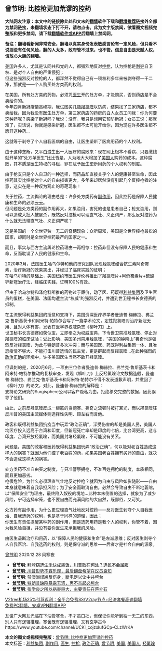  <h2>曾节明: 比控枪更加荒谬的控药</h2> <p class="notice"><b>大陆网友注意：本文中的链接除此处和文末的<a href="https://github.com/bannedbook/fanqiang" >翻墙</a>软件下载和<a href="https://github.com/killgcd/justmysocks/blob/master/README.md">翻墙推荐</a>链接外全部为禁网链接，未翻墙状态下打不开，请勿点击。此为文字版禁闻，欲看图文视频完整版和更多禁闻，请下载<a href="https://github.com/bannedbook/fanqiang">翻墙软件或APP</a>后翻墙上禁闻网。</p><p>备注：翻墙看新闻非常安全，翻墙以真实身份发表敏感言论有一定风险，但只看不说则没有任何风险，翻的人太多，政府管不过来，也不管。信息自由是天赋人权，请放心大胆的翻墙。</b></p>  <div class="entry"> <p><a href="https://www.bannedbook.org/bnews/tag/%e7%be%8e%e5%9b%bd/" class="st_tag internal_tag" rel="tag" title="标签 美国 下的日志">美国</a>许多人，尤其是认同共和党的人，都强烈地反对<a href="https://www.bannedbook.org/bnews/tag/%E6%8E%A7%E6%9E%AA/" class="st_tag internal_tag" rel="tag" title="标签 控枪 下的日志">控枪</a>，认为控枪是<span class='wp_keywordlink'><a href="https://www.bannedbook.org/forum2/topic21.html" title="《剥夺》 黄建民 著" target="_blank">剥夺</a></span>自卫权、是对个人自由的严重侵犯；<br /> 但这些强烈反对控枪的人，都浑然不觉得自己有一项权利多年来被剥夺得一干二净，那就是——个人购买处方类药的权利。</p> <p>在美国，所有处方类的药物，必须凭<a href="https://www.bannedbook.org/bnews/tag/%e5%8c%bb%e7%94%9f/" class="st_tag internal_tag" rel="tag" title="标签 医生 下的日志">医生</a>开的处方单，才能购买，否则药店是不会卖给你的。<br /> 今年四月新冠疫情高峰期，我试图买几瓶<a href="https://www.bannedbook.org/bnews/tag/%e7%be%9f%e6%b0%af%e5%96%b9/" class="st_tag internal_tag" rel="tag" title="标签 羟氯喹 下的日志">羟氯喹</a>以防病，结果找了三家药店，都不卖给我，因为我没有医生处方单，第三家药店的药房的白人女员工问我：你为何要这种药呢？感染了新冠吗？我说：没有，我只是想用它预防新冠；女员工说：那就难了，实话说，你就是感染新冠，医生都不太可能开给你，因为现在许多医生都不愿开这种药&#8230;</p> <p>这就等于剥夺了个人自我医病的自由，让医生垄断了医病用药的个人权利。</p> <p>由于这种垄断，又平白滋生出一大医疗的腐败来：现在网上根本不看病、只要缴钱就开单的“处方单医生”比比皆是，人为地大大增加了<a href="https://www.bannedbook.org/bnews/tag/%E7%BE%8E%E5%9B%BD%E4%BA%BA/" class="st_tag internal_tag" rel="tag" title="标签 美国人 下的日志">美国人</a>购药的成本。这种腐败，其本质是医生特权的寻租，罪在赋予医生垄断用药的个人权利的制度。</p> <p>由于枪支只是个人自卫的一种选择，而药品却直接关乎个人的健康甚至生命，因此控药其实比控枪对个人的自由损害更大，多年来却居然没有引起几个反控枪者的注意，这实在是一种叹为观止的奇葩现象！</p>  <p>关于控药，主流舆论的理由总是：许多处方类药有<a href="https://www.bannedbook.org/bnews/tag/%E5%89%AF%E4%BD%9C%E7%94%A8/" class="st_tag internal_tag" rel="tag" title="标签 副作用 下的日志">副作用</a>，因此控药是保障人民健康和生命的必须云云。<br /> 但问题是处方类药的副作用再大，如果滥用，害死的也是患者自己；枪支滥用，则可以造成大批人被屠杀，既然反对控枪可以理直气壮、义正词严，那么反对控药为什么就无法理直气壮、义正词严呢？</p> <p>这是美国的一个全世界独一无二的奇葩现象：众所周知，美国是全世界控枪最松的国家，却同时是全世界控药最严的国家之一。</p> <p>而且，事实与西方主流舆论控药理由一再相悖：控药非但没有保障人民的健康和生命，反而耽误了人民的健康和生命。</p> <p>2020年3月，法国医生哈乌尔特和他的研究团队发现羟氯喹结合抗生素阿奇霉素，治疗新冠的效果突出，并经过了临床实践的证明；<br /> 在哈乌尔特的基础上，美国纽约市医生泽伦科推出了羟氯喹片+阿奇霉素片+硫酸锌新冠治疗法，经临床实践，证明100%有效。</p> <p>但由于哈乌尔特和泽伦科所推的药物过于廉价，动了医、药既得<a href="https://www.bannedbook.org/bnews/tag/%e5%88%a9%e7%9b%8a%e9%9b%86%e5%9b%a2/" class="st_tag internal_tag" rel="tag" title="标签 利益集团 下的日志">利益集团</a>及卫生官员的蛋糕，在美国、法国均遭主流“权威”的强烈反对，并遭到世卫秘书长贪德赛的抵制。</p>  <p>在主流既得利益集团的授意和支持下，美国资深医疗界学者曼迪普·梅赫拉、弗兰克·鲁斯基茨卡和阿米特·帕特尔合写了一篇学术论文，定性羟氯喹对治疗新冠无用、且对人体有害，发表在医学界权威杂志《柳叶刀》上。<br /> 世卫秘书长贪德赛如获似宝，立即奉之为权威宝典，下令世卫禁推羟氯喹、停止对羟氯喹的临床试验；受此影响，美国多州禁用羟氯喹，“美国的钟南山”弗奇也是强烈反对羟氯喹，为此与特朗普多次冲突；而与美国医、药既得利益集团一体、且唯恐疫情不够大、不能打击川普选情的民主党，更是群起而反羟氯喹&#8230;在此种强烈的<a href="https://www.bannedbook.org/bnews/tag/%e6%94%bf%e6%b2%bb%e6%ad%a3%e7%a1%ae/" class="st_tag internal_tag" rel="tag" title="标签 政治正确 下的日志">政治正确</a>的环境中，许多美国医生当然不敢开羟氯喹。</p> <p>但讽刺的是，2020月6月，一项由三位作者曼迪普·梅赫拉、弗兰克·鲁斯基茨卡和阿米特·帕特尔推动的复核审查，发现《柳叶刀》上反羟氯喹论文数据造假，曼迪普·梅赫拉、弗兰克·鲁斯基茨卡和阿米特·帕特尔不得不发表道歉声明，并撤回了《柳叶刀》的论文，对此，曼迪普·梅赫拉的解释是：<br /> 支持论文研究的Surgisphere公司以客户隐私为由，拒绝移交完整的数据，因此误导了他们。</p> <p>由此，之前反羟氯喹反成一根筋的贪德赛、弗奇之流顿时被打耳光，而以羟氯喹狂反川普的美国主流媒体则选择性失明、顾左右而言他。</p> <p>政客和既得利益集团抗疫当中玩弄“政治正确”，深受伤害的却是美国人民，美国人均医疗投入远高于台湾和印度，但新冠死亡率却是印度的七倍，比台湾更高，这与印度、台湾开放羟氯喹，而美国封堵羟氯喹，不可能没有关系。</p> <p>问题是，美国的政客和医药既得利益集团玩弄“政治正确”，何以能对老百姓造成这样大的祸害？就因为他们控了老百姓的药，如果美国老百姓拥有买药的自由，就决不会造成这样大的祸害。</p>  <p>处方类药不准自由买之制度，与只准警察拥枪，不准百姓拥枪的制度，本质相同，而且更加恶劣。<br /> 枪很危险，为什么必须理直气壮地反对控枪？就因为自由与风险如影随形——自由本身就意味着自我承担风险；为了安全而取消自由，必然会导致自由不断地萎缩，以“保障安全”为理由，最终陷入奴役的境地&#8230;此种本末倒置的选择，就象为了减少风险，宁可选择牢笼，也不要自由而充满风险的大自然，既鄙俗，又可笑。</p> <p>处方药有副作用，为什么更应理直气壮地反对控药——反对医生剥夺个人自我医治、自我选药的权利，也是基于同样的道理，因此；<br /> 你医生有责任提醒某种药的副作用，但是选药用药是我个人的权利，你管不着，因为我风险自担，并没有要你医生来承担我的风险。</p> <p>由医生垄断治疗和用药，以“保障人民的健康和生命”是左派思维；反对医生剥夺个人自我医治、自我选药的权利，则是保守派的思维——后者才是社会自由的源泉。</p> <p><a href="https://www.bannedbook.org/bnews/tag/%e6%9b%be%e8%8a%82%e6%98%8e/" class="st_tag internal_tag" rel="tag" title="标签 曾节明 下的日志">曾节明</a> 2020.12.28 风寒夜</p> <ul class='op-related-articles' title='相关阅读'> <li><a href='https://www.bannedbook.org/bnews/ssgc/20201229/1456926.html' target='_blank'><b>曾节明</b>: 拜登窃选生米快成熟饭，川普败在何处？选民不会屈服</a></li> <li><a href='https://www.bannedbook.org/bnews/ssgc/20201229/1456884.html' target='_blank'><b>曾节明</b>: 川普形势不容乐观，最后翻盘希望在议员良知</a></li> <li><a href='https://www.bannedbook.org/bnews/ssgc/20201228/1456474.html' target='_blank'><b>曾节明</b>: 禁澳洲煤炭反伤身，断电足以让中共垮台</a></li> <li><a href='https://www.bannedbook.org/bnews/ssgc/20201228/1456260.html' target='_blank'><b>曾节明</b>: 特朗普缺陷暴露无遗，再不奋起必垮台</a></li> <li><a href='https://www.bannedbook.org/bnews/ssgc/20201222/1452855.html' target='_blank'><b>曾节明</b>: 张学良之所以祸害巨大，主要责任在蒋介石</a></li> </ul> <p class="texttj"> <a href="https://www.bannedbook.org/forum23/topic22702.html" target="_blank">V2free机场25%引荐返利：全平台免费SS/V2ray节点+经济套餐高速翻墙</a><br/> <a href="https://github.com/bannedbook/fanqiang/wiki/%E7%A6%81%E9%97%BB%E7%BD%91%E5%AE%89%E5%8D%93%E7%BF%BB%E5%A2%99%E6%96%B0%E9%97%BBAPP" target="_blank">免费PC翻墙、安卓VPN翻墙APP</a></p><p>友请广大网友光临在下油管寒舍，不才虽口拙，但保证你能听到独一无二的东西，别人只有逻辑推理，寒舍既有逻辑推理，又有玄学古今<br /> https://www.youtube.com/channel/UCKI_cojzxlufGCp-CLzWrKA</p> <a name='sharetosocial'></a>       <div><b>本文的图文或视频完整版</b>：<a href='https://www.bannedbook.org/bnews/comments/20201229/1457025.html'>曾节明: 比控枪更加荒谬的控药</a></div>  </div><!--END ENTRY--> <div class="postfooter"> <div>本文标签：<a href="https://www.bannedbook.org/bnews/tag/%e5%88%a9%e7%9b%8a%e9%9b%86%e5%9b%a2/" rel="tag">利益集团</a>, <a href="https://www.bannedbook.org/bnews/tag/%E5%89%AF%E4%BD%9C%E7%94%A8/" rel="tag">副作用</a>, <a href="https://www.bannedbook.org/bnews/tag/%e5%8c%bb%e7%94%9f/" rel="tag">医生</a>, <a href="https://www.bannedbook.org/bnews/tag/%E6%8E%A7%E6%9E%AA/" rel="tag">控枪</a>, <a href="https://www.bannedbook.org/bnews/tag/%e6%94%bf%e6%b2%bb%e6%ad%a3%e7%a1%ae/" rel="tag">政治正确</a>, <a href="https://www.bannedbook.org/bnews/tag/%e6%9b%be%e8%8a%82%e6%98%8e/" rel="tag">曾节明</a>, <a href="https://www.bannedbook.org/bnews/tag/%e7%be%8e%e5%9b%bd/" rel="tag">美国</a>, <a href="https://www.bannedbook.org/bnews/tag/%E7%BE%8E%E5%9B%BD%E4%BA%BA/" rel="tag">美国人</a>, <a href="https://www.bannedbook.org/bnews/tag/%e7%be%9f%e6%b0%af%e5%96%b9/" rel="tag">羟氯喹</a></div>  </div><!--END POSTFOOTER--> 